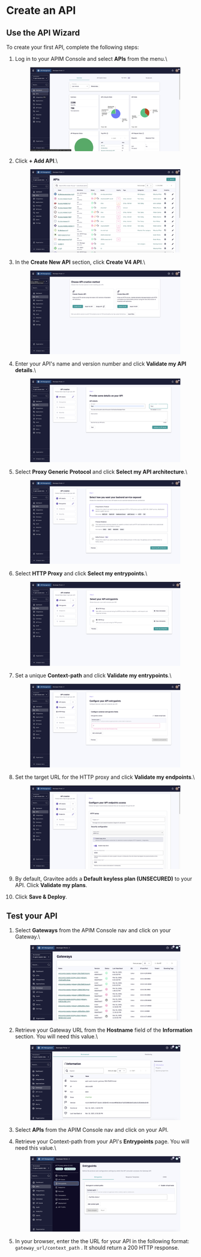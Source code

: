 # Create an API

## Use the API Wizard

To create your first API, complete the following steps:

1.  Log in to your APIM Console and select **APIs** from the menu.\


    <figure><img src="../../.gitbook/assets/image (209).png" alt=""><figcaption></figcaption></figure>
2.  Click **+ Add API**.\


    <figure><img src="../../.gitbook/assets/image (210).png" alt=""><figcaption></figcaption></figure>
3.  In the **Create New API** section, click **Create V4 API**.\


    <figure><img src="../../.gitbook/assets/image (211).png" alt=""><figcaption></figcaption></figure>
4.  Enter your API's name and version number and click **Validate my API details**.\


    <figure><img src="../../.gitbook/assets/image (212).png" alt=""><figcaption></figcaption></figure>
5.  Select **Proxy Generic Protocol** and click **Select my API architecture**.\


    <figure><img src="../../.gitbook/assets/image (213).png" alt=""><figcaption></figcaption></figure>
6.  Select **HTTP Proxy** and click **Select my entrypoints**.\


    <figure><img src="../../.gitbook/assets/image (214).png" alt=""><figcaption></figcaption></figure>
7.  Set a unique **Context-path** and click **Validate my entrypoints**.\


    <figure><img src="../../.gitbook/assets/image (23).png" alt=""><figcaption></figcaption></figure>
8.  Set the target URL for the HTTP proxy and click **Validate my endpoints**.\


    <figure><img src="../../.gitbook/assets/image (24).png" alt=""><figcaption></figcaption></figure>
9. By default, Gravitee adds a **Default keyless plan (UNSECURED)** to your API. Click **Validate my plans**.&#x20;
10. Click **Save & Deploy**.

## Test your API

1.  Select **Gateways** from the APIM Console nav and click on your Gateway.\


    <figure><img src="../../.gitbook/assets/gateways.png" alt=""><figcaption></figcaption></figure>
2.  Retrieve your Gateway URL from the **Hostname** field of the **Information** section. You will need this value.\


    <figure><img src="../../.gitbook/assets/info.png" alt=""><figcaption></figcaption></figure>
3. Select **APIs** from the APIM Console nav and click on your API.
4.  Retrieve your Context-path from your API's **Entrypoints** page. You will need this value.\


    <figure><img src="../../.gitbook/assets/entrypoint.png" alt=""><figcaption></figcaption></figure>
5. In your browser, enter the the URL for your API in the following format: `gateway_url/context_path` . It should return a 200 HTTP response.&#x20;
